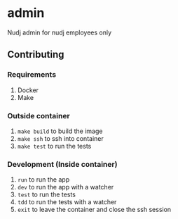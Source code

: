 # admin

Nudj admin for nudj employees only

## Contributing

### Requirements

1. Docker
1. Make

### Outside container

1. `make build` to build the image
1. `make ssh` to ssh into container
1. `make test` to run the tests

### Development (Inside container)

1. `run` to run the app
1. `dev` to run the app with a watcher
1. `test` to run the tests
1. `tdd` to run the tests with a watcher
1. `exit` to leave the container and close the ssh session
